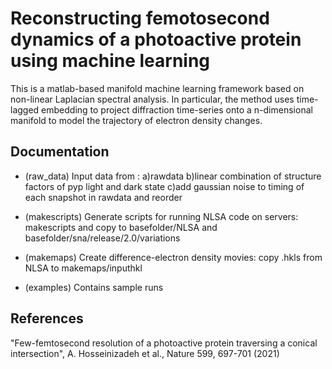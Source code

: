 # Reconstructing femotosecond dynamics of a photoactive protein using machine learning

This is a matlab-based manifold machine learning framework based on non-linear Laplacian spectral analysis. In particular, the method uses time-lagged embedding to project diffraction time-series onto a n-dimensional manifold to model the trajectory of electron density changes.

## Documentation

* (raw_data) Input data from : a)rawdata b)linear combination of structure factors of pyp light and dark state c)add gaussian noise to timing of each snapshot in rawdata and reorder

* (makescripts) Generate scripts for running NLSA code on servers: makescripts and copy to basefolder/NLSA and basefolder/sna/release/2.0/variations

* (makemaps) Create difference-electron density movies: copy .hkls from NLSA to makemaps/inputhkl

* (examples) Contains sample runs

## References
"Few-femtosecond resolution of a photoactive protein traversing a conical intersection", A. Hosseinizadeh et al., Nature 599, 697-701 (2021)
